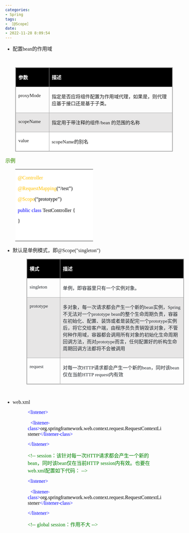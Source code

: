 ```yaml
---
categories:
- Spring
tags:
- ［@Scope］
date:
- 2022-11-28 8:09:54
---
```


<ul style="list-style-type:disc">
    <li><span style="font-size:12.0pt"><span style="font-family:&quot;Microsoft YaHei UI&quot;">配置</span></span><span
            style="font-size:12.0pt"><span style="font-family:&quot;Comic Sans MS&quot;">bean</span></span><span
            style="font-size:12.0pt"><span style="font-family:&quot;Microsoft YaHei UI&quot;">的作用域</span></span></li>
</ul>
<p><span style="font-size:12.0pt"><span style="font-family:&quot;Microsoft YaHei UI&quot;"><span
                style="color:#24292e">&nbsp;</span></span></span></p>
<table summary="" cellspacing="0"
    style="border-collapse:collapse; border-color:#a3a3a3; border-style:solid; border-width:1px; margin-left:32px"
    class=" cke_show_border">
    <tbody>
        <tr>
            <td
                style="background-color:black; border-bottom:1px solid #a3a3a3; border-left:1px solid #a3a3a3; border-right:1px solid #a3a3a3; border-top:1px solid #a3a3a3; vertical-align:top; width:1.0312in">
                <p><span style="font-size:11.5pt"><span style="font-family:&quot;Microsoft YaHei UI&quot;"><span
                                style="color:white"><strong>参数</strong></span></span></span></p>
            </td>
            <td
                style="background-color:black; border-bottom:1px solid #a3a3a3; border-left:1px solid #a3a3a3; border-right:1px solid #a3a3a3; border-top:1px solid #a3a3a3; vertical-align:top; width:5.8305in">
                <p><span style="font-size:11.5pt"><span style="font-family:&quot;Microsoft YaHei UI&quot;"><span
                                style="color:white"><strong>描述</strong></span></span></span></p>
            </td>
        </tr>
        <tr>
            <td
                style="border-bottom:1px solid #a3a3a3; border-left:1px solid #a3a3a3; border-right:1px solid #a3a3a3; border-top:1px solid #a3a3a3; vertical-align:top; width:1.043in">
                <p><span style="font-size:11.5pt"><span
                            style="font-family:&quot;Comic Sans MS&quot;">proxyMode</span></span></p>
            </td>
            <td
                style="border-bottom:1px solid #a3a3a3; border-left:1px solid #a3a3a3; border-right:1px solid #a3a3a3; border-top:1px solid #a3a3a3; vertical-align:top; width:5.8881in">
                <p><span style="font-size:11.5pt"><span
                            style="font-family:&quot;Microsoft YaHei UI&quot;">指定是否应将组件配置为作用域代理，如果是，则代理应基于接口还是基于子类。</span></span>
                </p>
            </td>
        </tr>
        <tr>
            <td
                style="background-color:#e7e6e6; border-bottom:1px solid #a3a3a3; border-left:1px solid #a3a3a3; border-right:1px solid #a3a3a3; border-top:1px solid #a3a3a3; vertical-align:top; width:1.05in">
                <p><span style="font-size:11.5pt"><span
                            style="font-family:&quot;Comic Sans MS&quot;">scopeName</span></span></p>
            </td>
            <td
                style="background-color:#e7e6e6; border-bottom:1px solid #a3a3a3; border-left:1px solid #a3a3a3; border-right:1px solid #a3a3a3; border-top:1px solid #a3a3a3; vertical-align:top; width:5.8118in">
                <p><span style="font-size:11.5pt"><span
                            style="font-family:&quot;Microsoft YaHei UI&quot;">指定用于带注释的组件</span><span
                            style="font-family:&quot;Comic Sans MS&quot;">/bean </span><span
                            style="font-family:&quot;Microsoft YaHei UI&quot;">的范围的名称</span></span></p>
            </td>
        </tr>
        <tr>
            <td
                style="background-color:white; border-bottom:1px solid #a3a3a3; border-left:1px solid #a3a3a3; border-right:1px solid #a3a3a3; border-top:1px solid #a3a3a3; vertical-align:top; width:1.0312in">
                <p><span style="font-size:11.5pt"><span
                            style="font-family:&quot;Comic Sans MS&quot;">value</span></span></p>
            </td>
            <td
                style="background-color:white; border-bottom:1px solid #a3a3a3; border-left:1px solid #a3a3a3; border-right:1px solid #a3a3a3; border-top:1px solid #a3a3a3; vertical-align:top; width:5.8305in">
                <p><span style="font-size:11.5pt"><span
                            style="font-family:&quot;Comic Sans MS&quot;">scopeName</span><span
                            style="font-family:&quot;Microsoft YaHei UI&quot;">的别名</span></span></p>
            </td>
        </tr>
    </tbody>
</table>
<p><span style="font-size:12.0pt"><span style="font-family:&quot;Microsoft YaHei UI&quot;"><span
                style="color:#70ad47"><strong>示例</strong></span></span></span></p>
<table summary="" cellspacing="0"
    style="border-collapse:collapse; border-color:#a3a3a3; border-style:solid; border-width:0px; margin-left:32px"
    class=" cke_show_border">
    <tbody>
        <tr>
            <td
                style="background-color:white; border-bottom:0px; border-left:0px; border-right:0px; border-top:0px; vertical-align:top; width:2.4222in">
                <p><span style="font-size:12.0pt"><span style="font-family:&quot;Comic Sans MS&quot;"><span
                                style="color:#ffc000">@Controller</span></span></span></p>
                <p><span style="font-size:12.0pt"><span style="font-family:&quot;Comic Sans MS&quot;"><span
                                style="color:#ffc000">@RequestMapping</span></span><span
                            style="font-family:&quot;Comic Sans MS&quot;"><span style="color:black">(</span></span><span
                            style="font-family:&quot;Microsoft YaHei UI&quot;"><span
                                style="color:black">“</span></span><span
                            style="font-family:&quot;Comic Sans MS&quot;"><span
                                style="color:black">/test</span></span><span
                            style="font-family:&quot;Microsoft YaHei UI&quot;"><span
                                style="color:black">”</span></span><span
                            style="font-family:&quot;Comic Sans MS&quot;"><span
                                style="color:black">)</span></span></span></p>
                <p><span style="font-size:12.0pt"><span style="font-family:&quot;Comic Sans MS&quot;"><span
                                style="color:#ffc000">@Scope</span></span><span
                            style="font-family:&quot;Comic Sans MS&quot;"><span style="color:black">(</span></span><span
                            style="font-family:&quot;Microsoft YaHei UI&quot;"><span
                                style="color:black">“</span></span><span
                            style="font-family:&quot;Comic Sans MS&quot;"><span
                                style="color:black">prototype</span></span><span
                            style="font-family:&quot;Microsoft YaHei UI&quot;"><span
                                style="color:black">”</span></span><span
                            style="font-family:&quot;Comic Sans MS&quot;"><span
                                style="color:black">)</span></span></span></p>
                <p><span style="font-size:12.0pt"><span style="font-family:&quot;Comic Sans MS&quot;"><span
                                style="color:blue">public</span></span>&nbsp;<span
                            style="font-family:&quot;Comic Sans MS&quot;"><span
                                style="color:blue">class</span></span>&nbsp;<span
                            style="font-family:&quot;Comic Sans MS&quot;"><span
                                style="color:black">TestController</span></span>&nbsp;<span
                            style="font-family:&quot;Comic Sans MS&quot;"><span
                                style="color:black">{</span></span></span></p>
                <p><span style="font-size:12.0pt"><span style="font-family:&quot;Comic Sans MS&quot;"><span
                                style="color:black">}</span></span></span></p>
                <p><span style="font-size:12.0pt"><span style="font-family:&quot;Comic Sans MS&quot;"><span
                                style="color:black">&nbsp;</span></span></span></p>
            </td>
        </tr>
    </tbody>
</table>
<ul style="list-style-type:disc">
    <li><span style="font-size:12.0pt"><span
                style="font-family:&quot;Microsoft YaHei UI&quot;">默认是单例模式，即</span></span><span
            style="font-size:12.0pt"><span
                style="font-family:&quot;Comic Sans MS&quot;">@Scope("singleton")</span></span></li>
</ul>
<table summary="" cellspacing="0"
    style="border-collapse:collapse; border-color:#a3a3a3; border-style:solid; border-width:1px; margin-left:68px"
    class=" cke_show_border">
    <tbody>
        <tr>
            <td
                style="background-color:black; border-bottom:1px solid #a3a3a3; border-left:1px solid #a3a3a3; border-right:1px solid #a3a3a3; border-top:1px solid #a3a3a3; vertical-align:top; width:1.1576in">
                <p><span style="font-size:11.5pt"><span style="font-family:&quot;Microsoft YaHei UI&quot;"><span
                                style="color:white"><strong>模式</strong></span></span></span></p>
            </td>
            <td
                style="background-color:black; border-bottom:1px solid #a3a3a3; border-left:1px solid #a3a3a3; border-right:1px solid #a3a3a3; border-top:1px solid #a3a3a3; vertical-align:top; width:6.2284in">
                <p><span style="font-size:11.5pt"><span style="font-family:&quot;Microsoft YaHei UI&quot;"><span
                                style="color:white"><strong>描述</strong></span></span></span></p>
            </td>
        </tr>
        <tr>
            <td
                style="border-bottom:1px solid #a3a3a3; border-left:1px solid #a3a3a3; border-right:1px solid #a3a3a3; border-top:1px solid #a3a3a3; vertical-align:top; width:1.1576in">
                <p><span style="font-size:11.5pt"><span style="font-family:&quot;Comic Sans MS&quot;"><span
                                style="color:#24292e">singleton</span></span></span></p>
            </td>
            <td
                style="border-bottom:1px solid #a3a3a3; border-left:1px solid #a3a3a3; border-right:1px solid #a3a3a3; border-top:1px solid #a3a3a3; vertical-align:top; width:6.2284in">
                <p><span style="font-size:11.5pt"><span style="font-family:&quot;Microsoft YaHei UI&quot;"><span
                                style="color:#24292e">单例，即容器里只有一个实例对象。</span></span></span></p>
            </td>
        </tr>
        <tr>
            <td
                style="background-color:#e7e6e6; border-bottom:1px solid #a3a3a3; border-left:1px solid #a3a3a3; border-right:1px solid #a3a3a3; border-top:1px solid #a3a3a3; vertical-align:top; width:1.1576in">
                <p><span style="font-size:11.5pt"><span style="font-family:&quot;Comic Sans MS&quot;"><span
                                style="color:#24292e">prototype</span></span></span></p>
            </td>
            <td
                style="background-color:#e7e6e6; border-bottom:1px solid #a3a3a3; border-left:1px solid #a3a3a3; border-right:1px solid #a3a3a3; border-top:1px solid #a3a3a3; vertical-align:top; width:6.2979in">
                <p><span style="font-size:11.5pt"><span style="color:#24292e"><span
                                style="font-family:&quot;Microsoft YaHei UI&quot;">多对象，每一次请求都会产生一个新的</span><span
                                style="font-family:&quot;Comic Sans MS&quot;">bean</span><span
                                style="font-family:&quot;Microsoft YaHei UI&quot;">实例，</span><span
                                style="font-family:&quot;Comic Sans MS&quot;">Spring</span><span
                                style="font-family:&quot;Microsoft YaHei UI&quot;">不无法对一个</span><span
                                style="font-family:&quot;Comic Sans MS&quot;">prototype bean</span><span
                                style="font-family:&quot;Microsoft YaHei UI&quot;">的整个生命周期负责，容器在初始化、配置、装饰或者是装配完一个</span><span
                                style="font-family:&quot;Comic Sans MS&quot;">prototype</span><span
                                style="font-family:&quot;Microsoft YaHei UI&quot;">实例后，将它交给客户端，由程序员负责销毁该对象，不管何种作用域，容器都会调用所有对象的初始化生命周期回调方法，而对</span><span
                                style="font-family:&quot;Comic Sans MS&quot;">prototype</span><span
                                style="font-family:&quot;Microsoft YaHei UI&quot;">而言，任何配置好的析构生命周期回调方法都将不会被调用</span></span></span>
                </p>
            </td>
        </tr>
        <tr>
            <td
                style="border-bottom:1px solid #a3a3a3; border-left:1px solid #a3a3a3; border-right:1px solid #a3a3a3; border-top:1px solid #a3a3a3; vertical-align:top; width:1.1576in">
                <p><span style="font-size:11.5pt"><span style="font-family:&quot;Comic Sans MS&quot;"><span
                                style="color:#24292e">request</span></span></span></p>
            </td>
            <td
                style="border-bottom:1px solid #a3a3a3; border-left:1px solid #a3a3a3; border-right:1px solid #a3a3a3; border-top:1px solid #a3a3a3; vertical-align:top; width:6.2979in">
                <p><span style="font-size:11.5pt"><span style="color:#24292e"><span
                                style="font-family:&quot;Microsoft YaHei UI&quot;">对每一次</span><span
                                style="font-family:&quot;Comic Sans MS&quot;">HTTP</span><span
                                style="font-family:&quot;Microsoft YaHei UI&quot;">请求都会产生一个新的</span><span
                                style="font-family:&quot;Comic Sans MS&quot;">bean</span><span
                                style="font-family:&quot;Microsoft YaHei UI&quot;">，同时该</span><span
                                style="font-family:&quot;Comic Sans MS&quot;">bean</span><span
                                style="font-family:&quot;Microsoft YaHei UI&quot;">仅在当前</span><span
                                style="font-family:&quot;Comic Sans MS&quot;">HTTP request</span><span
                                style="font-family:&quot;Microsoft YaHei UI&quot;">内有效</span></span></span></p>
            </td>
        </tr>
    </tbody>
</table>
<p><span style="font-size:12.0pt"><span style="font-family:&quot;Comic Sans MS&quot;"><span
                style="color:#24292e">&nbsp;</span></span></span></p>
<ul style="list-style-type:disc">
    <li><span style="font-size:12.0pt"><span style="font-family:&quot;Comic Sans MS&quot;">web.xml</span></span></li>
</ul>
<p style="margin-left:72px"><span style="font-size:12.0pt"><span style="font-family:&quot;Comic Sans MS&quot;"><span
                style="color:blue">&lt;listener&gt;</span></span></span></p>
<p style="margin-left:72px"><span style="font-size:12.0pt">&nbsp;&nbsp;<span
            style="font-family:&quot;Comic Sans MS&quot;"><span
                style="color:blue">&lt;listener-class&gt;</span></span><span
            style="font-family:&quot;Comic Sans MS&quot;"><span
                style="color:black">org.springframework.web.context.request.RequestContextListener</span></span><span
            style="font-family:&quot;Comic Sans MS&quot;"><span
                style="color:blue">&lt;/listener-class&gt;</span></span></span></p>
<p style="margin-left:72px"><span style="font-size:12.0pt"><span style="font-family:&quot;Comic Sans MS&quot;"><span
                style="color:blue">&lt;/listener&gt;</span></span></span></p>
<p style="margin-left:72px"><span style="font-size:12.0pt"><span style="color:green"><span
                style="font-family:&quot;Comic Sans MS&quot;">&lt;!--</span>&nbsp;<span
                style="font-family:&quot;Comic Sans MS&quot;">session</span><span
                style="font-family:&quot;Microsoft YaHei UI&quot;">：该针对每一次</span><span
                style="font-family:&quot;Comic Sans MS&quot;">HTTP</span><span
                style="font-family:&quot;Microsoft YaHei UI&quot;">请求都会产生一个新的</span><span
                style="font-family:&quot;Comic Sans MS&quot;">bean</span><span
                style="font-family:&quot;Microsoft YaHei UI&quot;">，同时该</span><span
                style="font-family:&quot;Comic Sans MS&quot;">bean</span><span
                style="font-family:&quot;Microsoft YaHei UI&quot;">仅在当前</span><span
                style="font-family:&quot;Comic Sans MS&quot;">HTTP</span>&nbsp;<span
                style="font-family:&quot;Comic Sans MS&quot;">session</span><span
                style="font-family:&quot;Microsoft YaHei UI&quot;">内有效。也要在</span><span
                style="font-family:&quot;Comic Sans MS&quot;">web.xml</span><span
                style="font-family:&quot;Microsoft YaHei UI&quot;">配置如下代码：&nbsp;</span><span
                style="font-family:&quot;Comic Sans MS&quot;">--&gt;</span></span></span></p>
<p style="margin-left:72px"><span style="font-size:12.0pt"><span style="font-family:&quot;Comic Sans MS&quot;"><span
                style="color:blue">&lt;listener&gt;</span></span></span></p>
<p style="margin-left:72px"><span style="font-size:12.0pt">&nbsp;&nbsp;<span
            style="font-family:&quot;Comic Sans MS&quot;"><span
                style="color:blue">&lt;listener-class&gt;</span></span><span
            style="font-family:&quot;Comic Sans MS&quot;"><span
                style="color:black">org.springframework.web.context.request.RequestContextListener</span></span><span
            style="font-family:&quot;Comic Sans MS&quot;"><span
                style="color:blue">&lt;/listener-class&gt;</span></span></span></p>
<p style="margin-left:72px"><span style="font-size:12.0pt"><span style="font-family:&quot;Comic Sans MS&quot;"><span
                style="color:blue">&lt;/listener&gt;</span></span></span></p>
<p style="margin-left:72px"><span style="font-size:12.0pt"><span style="color:green"><span
                style="font-family:&quot;Comic Sans MS&quot;">&lt;!--</span>&nbsp;<span
                style="font-family:&quot;Comic Sans MS&quot;">global</span>&nbsp;<span
                style="font-family:&quot;Comic Sans MS&quot;">session</span><span
                style="font-family:&quot;Microsoft YaHei UI&quot;">：作用不大&nbsp;</span><span
                style="font-family:&quot;Comic Sans MS&quot;">--&gt;</span></span></span></p>
<p style="margin-left:72px"><span style="font-size:12.0pt"><span style="font-family:&quot;Comic Sans MS&quot;"><span
                style="color:#ed7d31">&nbsp;</span></span></span></p>
<p style="margin-left:36px"><span style="font-size:12.0pt"><span style="font-family:&quot;Comic Sans MS&quot;"><span
                style="color:#24292e">&nbsp;</span></span></span>​​​​​​​</p>